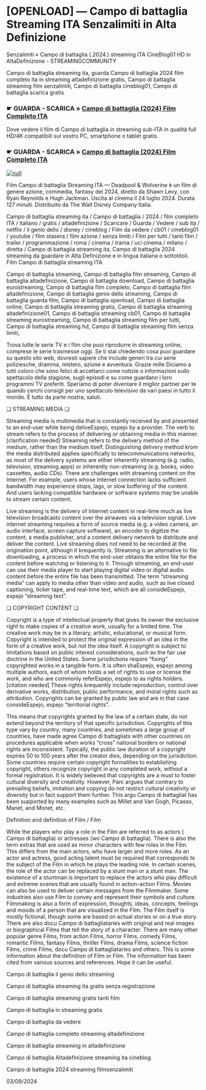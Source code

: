 # [OPENLOAD] — Campo di battaglia Streaming ITA Senzalimiti in Alta Definizione



Senzalimiti » Campo di battaglia (.2024.) streaming ITA CineBlog01 HD in AltaDefinizione - STREAMINGCOMMUNITY

Campo di battaglia streaming ita, guarda Campo di battaglia 2024 film completo ita in streaming altadefinizione gratis, Campo di battaglia streaming film senzalimiti, Campo di battaglia cineblog01, Campo di battaglia scarica gratis

### ☛ GUARDA - SCARICA » [Campo di battaglia (2024) Film Completo ITA](https://t.co/qSQYLBPxEk)

Dove vedere il film di Campo di battaglia in streaming sub-ITA in qualità full HD/4K compatibili sul vostro PC, smartphone o tablet gratis.

### ☛ GUARDA - SCARICA » [Campo di battaglia (2024) Film Completo ITA](https://t.co/qSQYLBPxEk)

[![null](https://static.wixstatic.com/media/855a25_043b5abeb4ae4d35ac003198e7fe56ed~mv2.gif)](https://t.co/qSQYLBPxEk)

Film Campo di battaglia Streaming ITA — Deadpool & Wolverine è un film di genere azione, commedia, fantasy del 2024, diretto da Shawn Levy, con Ryan Reynolds e Hugh Jackman. Uscita al cinema il 24 luglio 2024. Durata 127 minuti. Distribuito da The Walt Disney Company Italia.

Campo di battaglia streaming ita / Campo di battaglia / 2024 / film completo ITA / italiano / gratis / altadefinizione / Scaricare / Guarda / Vedere / sub ita / netflix / il genio dello / disney / cineblog / Film da vedere / cb01 / cineblog01 / youtube / film stasera / film azione / senza limiti / Film per tutti / tanti film / trailer / programmazione / roma / cinema / trama / uci cinema / milano / diretta / Campo di battaglia streaming ita, Campo di battaglia 2024 streaming da guardare in Alta Definizione e in lingua italiana o sottotitoli. Film Campo di battaglia streaming ITA

Campo di battaglia streaming, Campo di battaglia film streaming, Campo di battaglia altadefinizione, Campo di battaglia download, Campo di battaglia eurostreaming, Campo di battaglia film completo, Campo di battaglia film altadefinizione, Campo di battaglia genio dello streaming, Campo di battaglia guarda film, Campo di battaglia openload, Campo di battaglia online, Campo di battaglia streaming gratis, Campo di battaglia streaming altadefinizione01, Campo di battaglia streaming cb01, Campo di battaglia streaming eurostreaming, Campo di battaglia streaming film per tutti, Campo di battaglia streaming hd, Campo di battaglia streaming film senza limiti,

Trova tutte le serie TV e i film che puoi riprodurre in streaming online, comprese le serie trasmesse oggi. Se ti stai chiedendo cosa puoi guardare su questo sito web, dovresti sapere che include generi tra cui serie poliziesche, dramma, mistero, azione e avventura. Grazie mille Diciamo a tutti coloro che sono felici di accettarci come notizie o informazioni sullo spettacolo della stagione, sugli episodi e su come guardano i loro programmi TV preferiti. Speriamo di poter diventare il miglior partner per te quando cerchi consigli per uno spettacolo televisivo da vari paesi in tutto il mondo. È tutto da parte nostra, saluti.

❏ STREAMING MEDIA ❏

Streaming media is multimedia that is constantly received by and presented to an end-user while being deliveEspejo, espejo by a provider. The verb to stream refers to the process of delivering or obtaining media in this manner.[clarification needed] Streaming refers to the delivery method of the medium, rather than the medium itself. Distinguishing delivery method krom the media distributed applies specifically to telecommunications networks, as most of the delivery systems are either inherently streaming (e.g. radio, television, streaming apps) or inherently non-streaming (e.g. books, video cassettes, audio CDs). There are challenges with streaming content on the Internet. For example, users whose Internet connection lacks sufficient bandwidth may experience stops, lags, or slow buffering of the content. And users lacking compatible hardware or software systems may be unable to stream certain content.

Live streaming is the delivery of Internet content in real-time much as live television broadcasts content over the airwaves via a television signal. Live internet streaming requires a form of source media (e.g. a video camera, an audio interface, screen capture software), an encoder to digitize the content, a media publisher, and a content delivery network to distribute and deliver the content. Live streaming does not need to be recorded at the origination point, although it krequently is. Streaming is an alternative to file downloading, a process in which the end-user obtains the entire file for the content before watching or listening to it. Through streaming, an end-user can use their media player to start playing digital video or digital audio content before the entire file has been transmitted. The term “streaming media” can apply to media other than video and audio, such as live closed captioning, ticker tape, and real-time text, which are all consideEspejo, espejo “streaming text”.

❏ COPYRIGHT CONTENT ❏

Copyright is a type of intellectual property that gives its owner the exclusive right to make copies of a creative work, usually for a limited time. The creative work may be in a literary, artistic, educational, or musical form. Copyright is intended to protect the original expression of an idea in the form of a creative work, but not the idea itself. A copyright is subject to limitations based on public interest considerations, such as the fair use doctrine in the United States. Some jurisdictions require “fixing” copyrighted works in a tangible form. It is often shaEspejo, espejo among multiple authors, each of whom holds a set of rights to use or license the work, and who are commonly referEspejo, espejo to as rights holders.[citation needed] These rights krequently include reproduction, control over derivative works, distribution, public performance, and moral rights such as attribution. Copyrights can be granted by public law and are in that case consideEspejo, espejo “territorial rights”.

This means that copyrights granted by the law of a certain state, do not extend beyond the territory of that specific jurisdiction. Copyrights of this type vary by country; many countries, and sometimes a large group of countries, have made agree Campo di battagliats with other countries on procedures applicable when works “cross” national borders or national rights are inconsistent. Typically, the public law duration of a copyright expires 50 to 100 years after the creator dies, depending on the jurisdiction. Some countries require certain copyright formalities to establishing copyright, others recognize copyright in any completed work, without a formal registration. It is widely believed that copyrights are a must to foster cultural diversity and creativity. However, Parc argues that contrary to prevailing beliefs, imitation and copying do not restrict cultural creativity or diversity but in fact support them further. This argu Campo di battagliat has been supported by many examples such as Millet and Van Gogh, Picasso, Manet, and Monet, etc.

Definition and definition of Film / Film

While the players who play a role in the Film are referred to as actors ( Campo di battaglia) or actresses (wo Campo di battaglia). There is also the term extras that are used as minor characters with few roles in the Film. This differs from the main actors, who have larger and more roles. As an actor and actress, good acting talent must be required that corresponds to the subject of the Film in which he plays the leading role. In certain scenes, the role of the actor can be replaced by a stunt man or a stunt man. The existence of a stuntman is important to replace the actors who play difficult and extreme scenes that are usually found in action-action Films. Movies can also be used to deliver certain messages from the Filmmaker. Some industries also use Film to convey and represent their symbols and culture. Filmmaking is also a form of expression, thoughts, ideas, concepts, feelings and moods of a person that are visualized in the Film. The Film itself is mostly fictional, though some are based on actual stories or on a true story. There are also docu Campo di battagliataries with original and real images or biographical Films that tell the story of a character. There are many other popular genre Films, from action Films, horror Films, comedy Films, romantic Films, fantasy Films, thriller Films, drama Films, science fiction Films, crime Films, docu Campo di battagliataries and others. This is some information about the definition of Film or Film. The information has been cited from various sources and references. Hope it can be useful.

Campo di battaglia il genio dello streaming

Campo di battaglia streaming ita gratis senza registrazione

Campo di battaglia streaming gratis tanti film

Campo di battaglia in streaming gratis

Campo di battaglia da vedere

Campo di battaglia completo streaming altadefinizione

Campo di battaglia streaming in altadefinizione

Campo di battaglia Altadefinizione streaming ita cineblog

Campo di battaglia 2024 streaming filmsenzalimiti

03/09/2024
